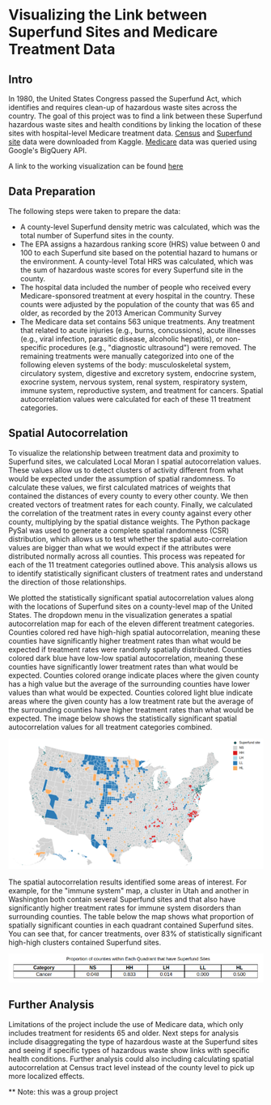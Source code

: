 # Visualizing the Link between Superfund Sites and Medicare Treatment Data

## Intro

In 1980, the United States Congress passed the Superfund Act, which identifies and requires clean-up of hazardous waste sites across the country. The goal of this project was to find a link between these Superfund hazardous waste sites and health conditions by linking the location of these sites with hospital-level Medicare treatment data. [Census](https://www.kaggle.com/datasets/srrobert50/federal-superfunds?select=pdb_tract.csv) and [Superfund site](https://www.kaggle.com/datasets/srrobert50/federal-superfunds?select=priorities_list_full.json) data were downloaded from Kaggle. [Medicare](https://www.kaggle.com/datasets/cms/cms-medicare) data was queried using Google's BigQuery API.

A link to the working visualization can be found [here](https://lkreisel.github.io/superfund_medicare/d3/index.html)


## Data Preparation
The following steps were taken to prepare the data:

* A county-level Superfund density metric was calculated, which was the total number of Superfund sites in the county.
* The EPA assigns a hazardous ranking score (HRS) value between 0 and 100 to each Superfund site based on the potential hazard to humans or the environment. A county-level Total HRS was calculated, which was the sum of hazardous waste scores for every Superfund site in the county.
* The hospital data included the number of people who received every Medicare-sponsored treatment at every hospital in the country. These counts were adjusted by the population of the county that was 65 and older, as recorded by the 2013 American Community Survey
* The Medicare data set contains 563 unique treatments. Any treatment that related to acute injuries (e.g., burns,
concussions), acute illnesses (e.g., viral infection, parasitic disease, alcoholic hepatitis), or non-specific
procedures (e.g., "diagnostic ultrasound") were removed. The remaining treatments were  manually categorized into one of the following eleven systems of the body: musculoskeletal system, circulatory system, digestive and excretory system, endocrine system, exocrine system, nervous system, renal system, respiratory system, immune system, reproductive system, and treatment for cancers. Spatial autocorrelation values were calculated for each of these 11 treatment categories. 

## Spatial Autocorrelation

To visualize the relationship between treatment data and proximity to Superfund sites, we calculated Local Moran I spatial autocorrelation values. These values allow us to detect clusters of activity different from what would be expected under the assumption of spatial randomness. To calculate these values, we first calculated matrices of weights that contained the distances of every county to every other county. We then created vectors of treatment rates for each county. Finally, we calculated the correlation of the treatment rates in every county against every other county, multiplying by the spatial distance weights. The Python package PySal was used to generate a complete spatial randomness (CSR) distribution, which allows us to test whether the spatial auto-correlation values are bigger than what we would expect if the attributes were distributed normally across all counties. This process was repeated for each of the 11 treatment categories outlined above. This analysis allows us to identify statistically significant clusters of treatment rates and understand the direction of those relationships. 

We plotted the statistically significant spatial autocorrelation values along with the locations of Superfund sites on a county-level map of the United States. The dropdown menu in the visualization generates a spatial autocorrelation map for each of the eleven different treatment categories. Counties colored red have high-high spatial autocorrelation, meaning these counties have significantly higher treatment rates than what would be expected if treatment rates were randomly spatially distributed. Counties colored dark blue have low-low spatial autocorrelation, meaning these counties have significantly lower treatment rates than what would be expected. Counties colored orange indicate places where the given county has a high value but the average of the surrounding counties have lower values than what would be expected. Counties colored light blue indicate areas where the given county has a low treatment rate but the average of the surrounding counties have higher treatment rates than what would be expected. The image below shows the statistically significant spatial autocorrelation values for all treatment categories combined.

![](autocorr_map.png)

The spatial autocorrelation results identified some areas of interest. For example, for the "immune system" map, a cluster in Utah and another in Washington both contain several Superfund sites and that also have significantly higher treatment rates for immune system disorders than surrounding counties. The table below the map shows what proportion of spatially significant counties in each quadrant contained Superfund sites. You can see that, for cancer treatments, over 83% of statistically significant high-high clusters contained Superfund sites. 

![](cancer.png)

## Further Analysis

Limitations of the project include the use of Medicare data, which only includes treatment for residents 65 and older. Next steps for analysis include disaggregating the type of hazardous waste at the Superfund sites and seeing if specific types of hazardous waste show links with specific health conditions. Further analysis could also including calculating spatial autocorrelation at Census tract level instead of the county level to pick up more localized effects. 

** Note: this was a group project




